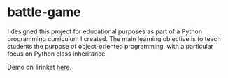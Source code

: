 # battle-game

I designed this project for educational purposes as part of a Python programming curriculum I created.
The main learning objective is to teach students the purpose of object-oriented programming, with a particular focus on Python class inheritance.

Demo on Trinket [here](https://trinket.io/python/5483c3f912?outputOnly=true).
